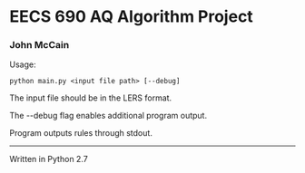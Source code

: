 # EECS 690 AQ Algorithm Project
### John McCain

Usage:

```
python main.py <input file path> [--debug]
```

The input file should be in the LERS format.

The --debug flag enables additional program output.

Program outputs rules through stdout.

---

Written in Python 2.7